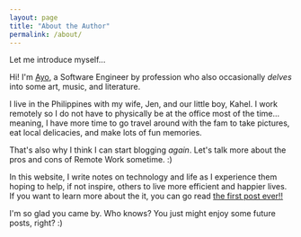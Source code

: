 ```yaml
---
layout: page
title: "About the Author"
permalink: /about/
---
```


Let me introduce myself...

Hi! I'm [Ayo](http://ayoayco.com), a Software Engineer by profession who also occasionally *delves* into some art, music, and literature.

I live in the Philippines with my wife, Jen, and our little boy, Kahel. I work remotely so I do not have to physically be at the office most of the time... meaning, I have more time to go travel around with the fam to take pictures, eat local delicacies, and make lots of fun memories.

That's also why I think I can start blogging *again*. Let's talk more about the pros and cons of Remote Work sometime. :)

In this website, I write notes on technology and life as I experience them hoping to help, if not inspire, others to live more efficient and happier lives. If you want to learn more about the it, you can go read [the first post ever!!](/hello-world/)

I'm so glad you came by. Who knows? You just might enjoy some future posts, right? :)

